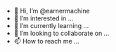 - 👋 Hi, I’m @earnermachine
- 👀 I’m interested in ...
- 🌱 I’m currently learning ...
- 💞️ I’m looking to collaborate on ...
- 📫 How to reach me ...

<!---
earnermachine/earnermachine is a ✨ special ✨ repository because its `README.md` (this file) appears on your GitHub profile.
You can click the Preview link to take a look at your changes.
--->
